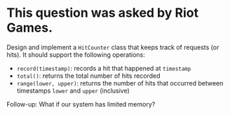 # This question was asked by Riot Games.

Design and implement a `HitCounter` class that keeps track of requests (or hits). It should support the following operations:

-   `record(timestamp)`: records a hit that happened at `timestamp`
-   `total()`: returns the total number of hits recorded
-   `range(lower, upper)`: returns the number of hits that occurred between timestamps `lower` and `upper` (inclusive)

Follow-up: What if our system has limited memory?
